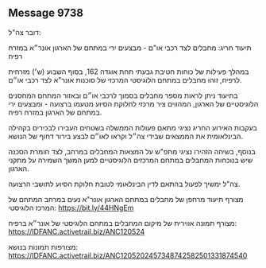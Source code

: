 ## Message 9738

דובר צה"ל:

תיעוד חריג: מחבלים לצד רכבי או"ם - מבצעים ירי במתחם של הארגון אונר״א במזרח רפיח

במהלך פעילות של כוחות חטיבת גבעתי תחת אוגדה 162, בסוף השבוע (ש׳) מזרחית לרפיח, זוהו מחבלים במתחם הלוגיסטי המרכזי של סוכנות אונר"א לצד רכבי או״ם.

בתיעוד ניתן לראות מספר מחבלים בסמוך לרכבי או״ם ובאזור המתחם המחסנים הלוגיסטיים של הארגון, המהווים ציר מרכזי לחלוקת הסיוע מטעמו ברצועה - ומבצעים ירי במתחם של הארגון במזרח רפיח.

בעקבות האירוע החריג נציגי מתאם פעולות הממשלה בשטחים העבירו לבכירים בקהילה הבינלאומית את הממצאים שבידי צה״ל וקראו לאו״ם לבצע בירור דחוף של הנושא. 

בנוסף, בשיחה הזהירו נציגי מתפ"ש על המצאות המחבלים במרחב, 
לצד חומרת הסכנה שיש בנוכחות המחבלים במתחם המרכזים הלוגיסטיים למען המשך השמירה על מתקני הארגון.

צה"ל ימשיך לפעול בהתאם לדין הבינלאומי לטובת חלוקת הסיוע לתושבי הרצועה.

מצורף תיעוד מרחפן של מחבלים במתחם הארגון אונר"א נעים במרחב המתחם של המרכז הלוגיסטי: https://bit.ly/44HNgEm

מצורף תמונה אווירית של מיקום המחבלים במתחם הלוגיסטי של אונר״א ברפיח: https://IDFANC.activetrail.biz/ANC120524

מצורפות תמונות בנושא: https://IDFANC.activetrail.biz/ANC1205202457348742582501331874540

